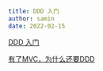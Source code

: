 ```yaml
title: DDD 入门
author: samin
date: 2022-02-15
```

[DDD 入门](https://gaudy-feels-700.notion.site/DDD-3aa8a71f363647fea320cc3655d309df)

[有了MVC，为什么还要DDD](https://gaudy-feels-700.notion.site/MVC-DDD-f442f4f2664544d9805327d260302a22)